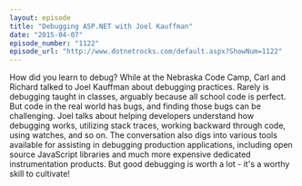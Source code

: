 ```yaml
---
layout: episode
title: "Debugging ASP.NET with Joel Kauffman"
date: "2015-04-07"
episode_number: "1122"
episode_url: "http://www.dotnetrocks.com/default.aspx?ShowNum=1122"
---
```


How did you learn to debug? While at the Nebraska Code Camp, Carl and Richard talked to Joel Kauffman about debugging practices. Rarely is debugging taught in classes, arguably because all school code is perfect. But code in the real world has bugs, and finding those bugs can be challenging. Joel talks about helping developers understand how debugging works, utilizing stack traces, working backward through code, using watches, and so on. The conversation also digs into various tools available for assisting in debugging production applications, including open source JavaScript libraries and much more expensive dedicated instrumentation products. But good debugging is worth a lot - it's a worthy skill to cultivate!
